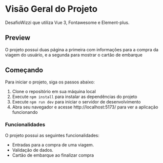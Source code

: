 # Visão Geral do Projeto
DesafioWizzi que utiliza Vue 3, Fontawesome e Element-plus.

## Preview
O projeto possui duas página a primeira com informações para a compra da viagem do usuário, e a segunda para mostrar o cartão de embarque

## Começando
Para iniciar o projeto, siga os passos abaixo:

1. Clone o repositório em sua máquina local
2. Execute ```npm install``` para instalar as dependências do projeto
3. Execute ```npm run dev``` para iniciar o servidor de desenvolvimento
4. Abra seu navegador e acesse http://localhost:5173/ para ver a aplicação funcionando

### Funcionalidades
O projeto possui as seguintes funcionalidades:

- Entradas para a compra de uma viagem.
- Validação de dados.
- Cartão de embarque ao finalizar compra
